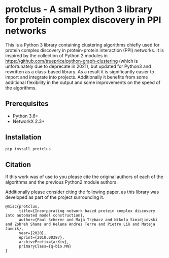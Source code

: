 # protclus - A small Python 3 library for protein complex discovery in PPI networks

This is a Python 3 library containing clustering algorithms chiefly used for protein complex discovery in protein-protein interaction (PPI) networks. It is inspired by the collection of Python 2 modules in https://github.com/trueprice/python-graph-clustering (which is unfortunately due to deprecate in 2021), but updated for Python3 and rewritten as a class-based library. As a result it is significantly easier to import and integrate into projects. Additionally it benefits from some additional flexibility in the output and some improvements on the speed of the algorithms. 

## Prerequisites
- Python 3.6+
- NetworkX 2.3+

## Installation
```bash
pip install protclus
```
## Citation
If this work was of use to you please cite the original authors of each of the algorithms and the previous Python2 module authors.

Additionally please consider citing the following paper, as this library was developed as part of the project surrounding it.

```
@misc{protclus,
      title={Incorporating network based protein complex discovery into automated model construction}, 
      author={Paul Scherer and Maja Trȩbacz and Nikola Simidjievski and Zohreh Shams and Helena Andres Terre and Pietro Liò and Mateja Jamnik},
      year={2020},
      eprint={2010.00387},
      archivePrefix={arXiv},
      primaryClass={q-bio.MN}
}
```

